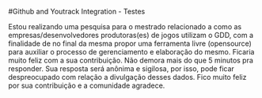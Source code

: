 #Github and Youtrack Integration - Testes

Estou realizando uma pesquisa para o mestrado relacionado a como as empresas/desenvolvedores produtoras(es) de jogos utilizam o GDD, com a finalidade de no final da mesma propor uma ferramenta livre (opensource) para auxiliar o processo de gerenciamento e elaboração do mesmo. Ficaria muito feliz com a sua contribuição. Não demora mais do que 5 minutos pra responder. Sua resposta será anônima e sigilosa, por isso, pode ficar despreocupado com relação a divulgação desses dados. Fico muito feliz por sua contribuição e a comunidade agradece.
